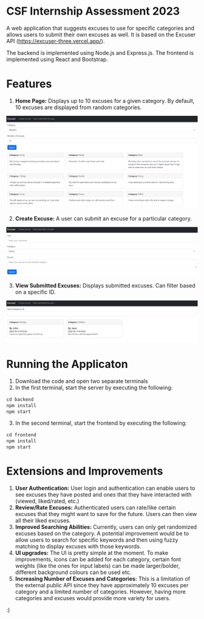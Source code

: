 # CSF Internship Assessment 2023

A web application that suggests excuses to use for specific categories and allows users to submit their own excuses as well. It is based on the Excuser API (https://excuser-three.vercel.app/). 

The backend is implemented using Node.js and Express.js. The frontend is implemented using React and Bootstrap. 

# Features
1. **Home Page:** Displays up to 10 excuses for a given category. By default, 10 excuses are displayed from random categories. 
<img src="/images/Home.png" /> 

2. **Create Excuse:** A user can submit an excuse for a particular category. 
<img src="/images/Create Excuse.png" /> 

3. **View Submitted Excuses:** Displays submitted excuses. Can filter based on a specific ID.
<img src="/images/View Excuses.png" /> 

# Running the Applicaton 
1. Download the code and open two separate terminals 
2. In the first terminal, start the server by executing the following:
```
cd backend
npm install 
npm start
```
3. In the second terminal, start the frontend by executing the following:
```
cd frontend 
npm install 
npm start
```

# Extensions and Improvements
1. **User Authentication:** User login and authentication can enable users to see excuses they have posted and ones that they have interacted with (viewed, liked/rated, etc.)
2. **Review/Rate Excuses:** Authenticated users can rate/like certain excuses that they might want to save for the future. Users can then view all their liked excuses.  
3. **Improved Searching Abilities:** Currently, users can only get randomized excuses based on the category. A potential improvement would be to allow users to search for specific keywords and then using fuzzy matching to display excuses with those keywords. 
4. **UI upgrades:** The UI is pretty simple at the moment. To make improvements, icons can be added for each category, certain font weights (like the ones for input labels) can be made larger/bolder, different background colours can be used etc. 
5. **Increasing Number of Excuses and Categories:** This is a limitation of the external public API since they have approximately 10 excuses per category and a limited number of categories. However, having more categories and excuses would provide more variety for users. 


:)
